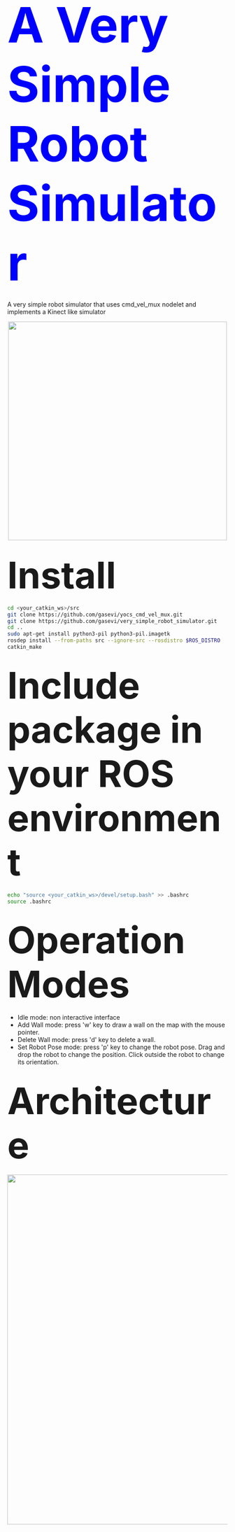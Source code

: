 # <span style="color:#00f; font-size: 4em;"> A Very Simple Robot Simulator </span>

A very simple robot simulator that uses cmd_vel_mux nodelet and implements a Kinect like simulator

<p align="center">
  <img src="images/very_simple_robot_nav_interface.png" width=500 >
</p>

## <span style="font-size: 4em;">Install</span>

```sh
cd <your_catkin_ws>/src
git clone https://github.com/gasevi/yocs_cmd_vel_mux.git
git clone https://github.com/gasevi/very_simple_robot_simulator.git
cd ..
sudo apt-get install python3-pil python3-pil.imagetk
rosdep install --from-paths src --ignore-src --rosdistro $ROS_DISTRO
catkin_make
```

## <span style="font-size: 4em;">Include package in your ROS environment</span>

```sh
echo "source <your_catkin_ws>/devel/setup.bash" >> .bashrc 
source .bashrc
```

## <span style="font-size: 4em;">Operation Modes</span>

 * Idle mode: non interactive interface
 * Add Wall mode: press 'w' key to draw a wall on the map with the mouse pointer.
 * Delete Wall mode: press 'd' key to delete a wall.
 * Set Robot Pose mode: press 'p' key to change the robot pose. Drag and drop the robot to change the position. Click outside the robot to change its orientation.

## <span style="font-size: 4em;">Architecture</span>

<p align="center">
  <img src="images/very_simple_robot_nav_design.png" width=800 >
</p>
